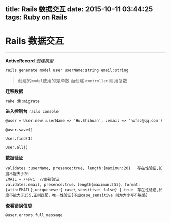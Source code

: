 title: Rails 数据交互
date: 2015-10-11 03:44:25
tags: Ruby on Rails
---


# Rails 数据交互
----

**ActiveRecord**
*创建模型*

    rails generate model user userName:string email:string
    
>创建的`model`使用的是单数 而创建 `controller` 则用复数

**迁移数据**

    rake db:migrate

**进入控制台** `rails console`

    @user = User.new(:userName => 'Hu.Shihuan', :email => 'hxfsc@qq.com')
    
    @user.save()

    User.find(1)
    
    User.all()

**数据验证**

    validates :userName, presence:true, length:{maximun:20}   存在性验证,长度不能大于20
    EMAIL = /+@/i  //邮箱验证
    validates:email, presence:true，length{maximun:255}，format:{with:EMAIL},uniquenese:{ case\_sensitive: false} | true  存在性验证,长度不能大于255,正则匹配，唯一性验证[不加case_sensitive 则为大小写不敏感]

**查看错误信息**

    @user.errors.full_message